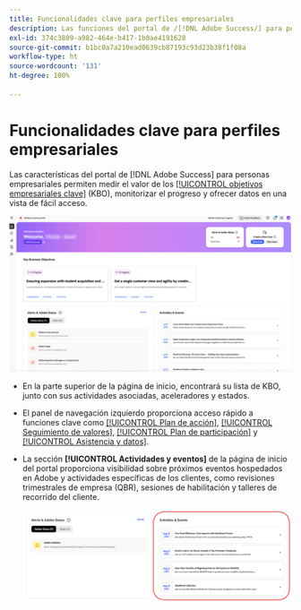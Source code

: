 ```yaml
---
title: Funcionalidades clave para perfiles empresariales
description: Las funciones del portal de /[!DNL Adobe Success/] para perfiles empresariales permiten medir el valor en objetivos empresariales clave, monitorizar el progreso y ofrecer datos en una vista de fácil acceso.
exl-id: 374c3809-a982-464e-b417-1b0ae4191628
source-git-commit: b1bc0a7a210ead0639cb87193c93d23b38f1f08a
workflow-type: ht
source-wordcount: '131'
ht-degree: 100%

---
```


# Funcionalidades clave para perfiles empresariales

Las características del portal de [!DNL Adobe Success] para personas empresariales permiten medir el valor de los [[!UICONTROL objetivos empresariales clave]](/help/adobe-success-portal/business-persona/key-business-objectives.md) (KBO), monitorizar el progreso y ofrecer datos en una vista de fácil acceso.

![adobe-success-portal-for-business-persona-overview](/help/adobe-success-portal/assets/overview-and-business-persona-overview.png)

* En la parte superior de la página de inicio, encontrará su lista de KBO, junto con sus actividades asociadas, aceleradores y estados.
* El panel de navegación izquierdo proporciona acceso rápido a funciones clave como [[!UICONTROL Plan de acción]](/help/adobe-success-portal/business-persona/action-plan.md), [[!UICONTROL Seguimiento de valores]](/help/adobe-success-portal/business-persona/value-tracker.md), [[!UICONTROL Plan de participación]](/help/adobe-success-portal/business-persona/engagement-plan.md) y [[!UICONTROL Asistencia y datos]](/help/adobe-success-portal/technical-persona/support-and-insights/support-and-insights-overview.md).
* La sección **[!UICONTROL Actividades y eventos]** de la página de inicio del portal proporciona visibilidad sobre próximos eventos hospedados en Adobe y actividades específicas de los clientes, como revisiones trimestrales de empresa (QBR), sesiones de habilitación y talleres de recorrido del cliente.

  ![actividades-y-eventos](/help/adobe-success-portal/assets/activities-and-events.png)
